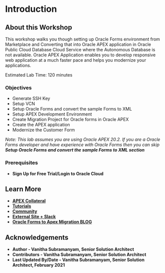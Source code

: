 # Introduction

## About this Workshop

This workshop walks you though setting up Oracle Forms environment from Marketplace and Converting that into Oracle APEX application in Oracle Public Cloud Database Cloud Service where the Autonomous Database is not available. Oracle APEX Application enables you to develop responsive web application at a much faster pace and helps you modernize your applications.

Estimated Lab Time: 120 minutes


### Objectives
* Generate SSH Key
* Setup VCN
* Setup Oracle Forms and convert the sample Forms to XML
* Setup APEX Development Environment
* Create Migration Project for Oracle forms in Oracle APEX
* Create the APEX application
* Modernize the Customer Form

*Note: This lab assumes you are using Oracle APEX 20.2.*
*If you are a Oracle Forms developer and have  experience with Oracle Forms then you can skip <b>Setup Oracle Forms and convert the sample Forms to XML section<b>*

### Prerequisites
- Sign Up for Free Trial/Login to Oracle Cloud


## Learn More

- [APEX Collateral](https://apex.oracle.com)
- [Tutorials](https://apex.oracle.com/en/learn/tutorials)
- [Community](https://apex.oracle.com/community)
- [External Site + Slack](http://apex.world)
- [Oracle Forms to Apex Migration BLOG](https://blogs.oracle.com/apex/modernizing-an-oracle-forms-application-to-an-oracle-apex-application)

## **Acknowledgements**

- **Author** -  Vanitha Subramanyam, Senior Solution Architect
- **Contributors** - Vanitha Subramanyam, Senior Solution Architect
- **Last Updated By/Date** - Vanitha Subramanyam, Senior Solution Architect, February 2021
